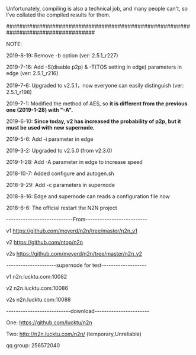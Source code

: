 Unfortunately, compiling is also a technical job, and many people can't, so I've collated the compiled results for them.

###################################################################################

NOTE:

2019-8-19: Remove -b option (ver: 2.5.1_r227)

2019-7-16: Add -S(disable p2p) & -T(TOS setting in edge) parameters in edge  (ver: 2.5.1_r216)

2019-7-6: Upgraded to v2.5.1，now everyone can easily distinguish  (ver: 2.5.1_r198)

2019-7-1: Modified the method of AES, so <strong>it is different from the previous one (2019-1-28) with "-A".</strong>

2019-6-10: <strong>Since today, v2 has increased the probability of p2p, but it must be used with new supernode.</strong>

2019-5-6: Add -i parameter in edge

2019-3-2: Upgraded to v2.5.0 (from v2.3.0)

2019-1-28: Add -A parameter in edge to increase speed

2018-10-7: Added configure and autogen.sh

2018-9-29: Add -c parameters in supernode

2018-8-16: Edge and supernode can reads a configuration file now

2018-6-6: The official restart the N2N project

----------------------------From--------------------------

v1   https://github.com/meyerd/n2n/tree/master/n2n_v1

v2   https://github.com/ntop/n2n

v2s  https://github.com/meyerd/n2n/tree/master/n2n_v2

---------------------supernode for test-------------------

v1  n2n.lucktu.com:10082

v2  n2n.lucktu.com:10086

v2s n2n.lucktu.com:10088

---------------------------download-----------------------

One: https://github.com/lucktu/n2n

Two: http://n2n.lucktu.com/n2n/     (temporary,Unreliable)

qq group: 256572040
